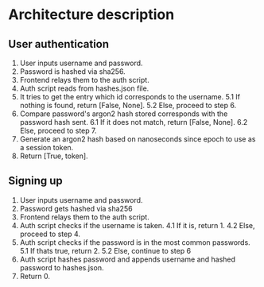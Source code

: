 # Architecture description

## User authentication
1. User inputs username and password.
2. Password is hashed via sha256.
3. Frontend relays them to the auth script.
4. Auth script reads from hashes.json file.
5. It tries to get the entry which id corresponds to the username.
5.1 If nothing is found, return [False, None].
5.2 Else, proceed to step 6.
6. Compare password's argon2 hash stored corresponds with the password hash sent.
6.1 If it does not match, return [False, None].
6.2 Else, proceed to step 7.
7. Generate an argon2 hash based on nanoseconds since epoch to use as a session token.
8. Return [True, token].

## Signing up
1. User inputs username and password.
2. Password gets hashed via sha256
3. Frontend relays them to the auth script.
4. Auth script checks if the username is taken.
4.1 If it is, return 1.
4.2 Else, proceed to step 4.
5. Auth script checks if the password is in the most common passwords.
5.1 If thats true, return 2.
5.2 Else, continue to step 6
6. Auth script hashes password and appends username and hashed password to hashes.json.
7. Return 0.